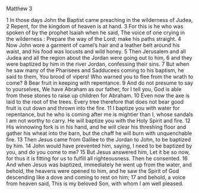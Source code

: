 Matthew 3

1	In those days John the Baptist came preaching in the wilderness of Judea,
2	Repent, for the kingdom of heaven is at hand.
3	For this is he who was spoken of by the prophet Isaiah when he said, The voice of one crying in the wilderness : Prepare the way of the Lord; make his paths straight.
4	Now John wore a garment of camel’s hair and a leather belt around his waist, and his food was locusts and wild honey.
5	Then Jerusalem and all Judea and all the region about the Jordan were going out to him,
6	and they were baptized by him in the river Jordan, confessing their sins.
7	But when he saw many of the Pharisees and Sadducees coming to his baptism, he said to them, You brood of vipers! Who warned you to flee from the wrath to come?
8	Bear fruit in keeping with repentance.
9	And do not presume to say to yourselves, We have Abraham as our father, for I tell you, God is able from these stones to raise up children for Abraham.
10	Even now the axe is laid to the root of the trees. Every tree therefore that does not bear good fruit is cut down and thrown into the fire.
11	I baptize you with water for repentance, but he who is coming after me is mightier than I, whose sandals I am not worthy to carry. He will baptize you with the Holy Spirit and fire.
12	His winnowing fork is in his hand, and he will clear his threshing floor and gather his wheat into the barn, but the chaff he will burn with unquenchable fire.
13	Then Jesus came from Galilee to the Jordan to John, to be baptized by him.
14	John would have prevented him, saying, I need to be baptized by you, and do you come to me?
15	But Jesus answered him, Let it be so now, for thus it is fitting for us to fulfill all righteousness. Then he consented.
16	And when Jesus was baptized, immediately he went up from the water, and behold, the heavens were opened to him, and he saw the Spirit of God descending like a dove and coming to rest on him;
17	and behold, a voice from heaven said, This is my beloved Son, with whom I am well pleased.


